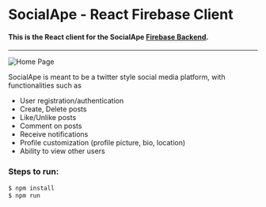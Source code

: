 # SocialApe - React Firebase Client
#### This is the React client for the SocialApe [Firebase Backend](https://github.com/JyotinderSingh/SocialApe-Firebase-Functions).
---

![Home Page](https://i.imgur.com/akm6uk5.png)

SocialApe is meant to be a twitter style social media platform, with functionalities such as
- User registration/authentication
- Create, Delete posts
- Like/Unlike posts
- Comment on posts
- Receive notifications
- Profile customization (profile picture, bio, location)
- Ability to view other users


### Steps to run:
```sh
$ npm install
$ npm run
```
